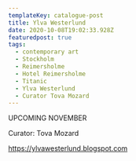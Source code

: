 ```yaml
---
templateKey: catalogue-post
title: Ylva Westerlund
date: 2020-10-08T19:02:33.928Z
featuredpost: true
tags:
  - contemporary art
  - Stockholm
  - Reimersholme
  - Hotel Reimersholme
  - Titanic
  - Ylva Westerlund
  - Curator Tova Mozard
---
```

UPCOMING NOVEMBER

Curator: Tova Mozard

<https://ylvawesterlund.blogspot.com>
